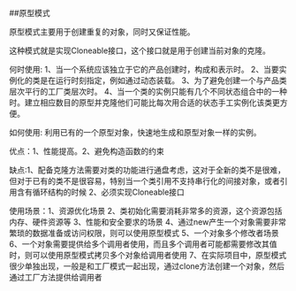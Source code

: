 ##原型模式

原型模式主要用于创建重复的对象，同时又保证性能。

这种模式就是实现Cloneable接口，这个接口就是用于创建当前对象的克隆。

何时使用: 1、当一个系统应该独立于它的产品创建时，构成和表示时。
         2、当要实例化的类是在运行时刻指定，例如通过动态装载。
         3、为了避免创建一个与产品类层次平行的工厂类层次时。
         4、当一个类的实例只能有几个不同状态组合中的一种时。建立相应数目的原型并克隆他们可能比每次用合适的状态手工实例化该类更方便。

如何使用: 利用已有的一个原型对象，快速地生成和原型对象一样的实例。

优点：1、性能提高。2、避免构造函数的约束

缺点:1、配备克隆方法需要对类的功能进行通盘考虑，这对于全新的类不是很难，但对于已有的类不是很容易，特别当一个类引用不支持串行化的间接对象，或者引用含有循环结构的时候
    2、必须实现Cloneable接口

使用场景：1、资源优化场景
         2、类初始化需要消耗非常多的资源，这个资源包括内存、硬件资源等
         3、性能和安全要求的场景
         4、通过new产生一个对象需要非常繁琐的数据准备或访问权限，则可以使用原型模式
         5、一个对象多个修改者场景
         6、一个对象需要提供给多个调用者使用，而且多个调用者可能都需要修改其值时，则可以使用原型模式拷贝多个对象给调用者使用
         7、在实际项目中，原型模式很少单独出现，一般是和工厂模式一起出现，通过clone方法创建一个对象，然后通过工厂方法提供给调用者
